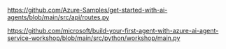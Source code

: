 https://github.com/Azure-Samples/get-started-with-ai-agents/blob/main/src/api/routes.py

https://github.com/microsoft/build-your-first-agent-with-azure-ai-agent-service-workshop/blob/main/src/python/workshop/main.py